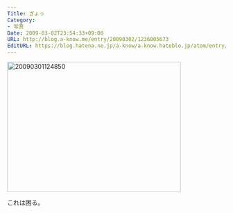 ```yaml
---
Title: ぎょっ
Category:
- 写真
Date: 2009-03-02T23:54:33+09:00
URL: http://blog.a-know.me/entry/20090302/1236005673
EditURL: https://blog.hatena.ne.jp/a-know/a-know.hateblo.jp/atom/entry/12921228815727980133
---
```


<a href="http://f.hatena.ne.jp/a-know/20090301124850"><img src="//img.f.hatena.ne.jp/images/fotolife/a/a-know/20090301/20090301124850.jpg" height="300" width="400" alt="20090301124850"></a>



これは困る。
